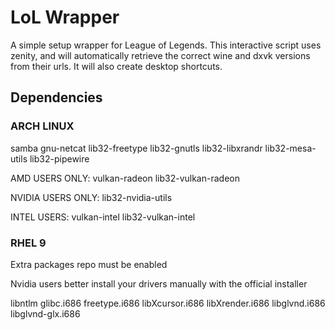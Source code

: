 # LoL Wrapper
A simple setup wrapper for League of Legends. This interactive script uses zenity, and will automatically retrieve the correct wine and dxvk versions from their urls. It will also create desktop shortcuts.
## Dependencies
### ARCH LINUX
samba gnu-netcat lib32-freetype lib32-gnutls lib32-libxrandr lib32-mesa-utils lib32-pipewire

AMD USERS ONLY: vulkan-radeon lib32-vulkan-radeon

NVIDIA USERS ONLY: lib32-nvidia-utils

INTEL USERS: vulkan-intel lib32-vulkan-intel
### RHEL 9
Extra packages repo must be enabled

Nvidia users better install your drivers manually with the official installer

libntlm glibc.i686 freetype.i686 libXcursor.i686 libXrender.i686 libglvnd.i686 libglvnd-glx.i686
